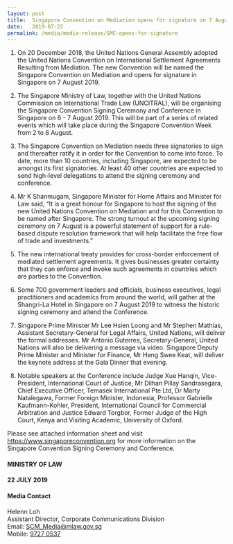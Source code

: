 ```yaml
---
layout: post
title:  Singapore Convention on Mediation opens for signature on 7 August
date:   2019-07-22
permalink: /media/media-release/SMC-opens-for-signature
---
```


1.  On 20 December 2018, the United Nations General Assembly adopted the United Nations Convention on International Settlement Agreements Resulting from Mediation. The new Convention will be named the Singapore Convention on Mediation and opens for  signature in Singapore on 7 August 2019.
    
2.  The Singapore Ministry of Law, together with the United Nations Commission on International Trade Law (UNCITRAL), will be organising the Singapore Convention Signing Ceremony and Conference in Singapore on 6 - 7 August 2019. This will be part of a series of related events which will take place during the Singapore Convention Week from 2 to 8 August.

3. The Singapore Convention on Mediation needs three signatories to sign and thereafter ratify it in order for the Convention to come into force. To date, more than 10 countries, including Singapore, are expected to be amongst its first signatories. At least 40 other countries are expected to send high-level delegations to attend the signing ceremony and conference.

4. Mr K Shanmugam, Singapore Minister for Home Affairs and Minister for Law said, “It is a great honour for Singapore to host the signing of the new United Nations Convention on Mediation and for this Convention to be named after Singapore. The strong turnout at the upcoming signing ceremony on 7 August is a powerful statement of support for a rule-based dispute resolution framework that will help facilitate the free flow of trade and investments.” 

5. The new international treaty provides for cross-border enforcement of mediated settlement agreements. It gives businesses greater certainty that they can enforce and invoke such agreements in countries which are parties to the Convention. 
 
6. Some 700 government leaders and officials, business executives, legal practitioners and academics from around the world, will gather at the Shangri-La Hotel in Singapore on 7 August 2019 to witness the historic signing ceremony and attend the Conference.

7. Singapore Prime Minister Mr Lee Hsien Loong and Mr Stephen Mathias, Assistant Secretary-General for Legal Affairs, United Nations, will deliver the formal addresses. Mr António Guterres, Secretary-General, United Nations will also be delivering a message via video. Singapore Deputy Prime Minister and Minister for Finance, Mr Heng Swee Keat, will deliver the keynote address at the Gala Dinner that evening. 

8. Notable speakers at the Conference include Judge Xue Hanqin, Vice-President, International Court of Justice, Mr Dilhan Pillay Sandrasegara, Chief Executive Officer, Temasek International Pte Ltd, Dr Marty Natalegawa, Former Foreign Minister, Indonesia, Professor Gabrielle Kaufmann-Kohler, President, International Council for Commercial Arbitration and Justice Edward Torgbor, Former Judge of the High Court, Kenya and Visiting Academic, University of Oxford. 

Please see attached information sheet and visit <a href="https://www.singaporeconvention.org" target="_blank"> https://www.singaporeconvention.org</a>  for more information on the Singapore Convention Signing Ceremony and Conference.

#### MINISTRY OF LAW
#### 22 JULY 2019
                      
#### Media Contact

Helenn Loh<br/>
Assistant Director, Corporate Communications Division<br/>
Email: <a href="mailto:SCM_Media@mlaw.gov.sg">SCM_Media@mlaw.gov.sg</a><br/>
Mobile: <a href="tel:+6597270537">9727 0537 </a> 
